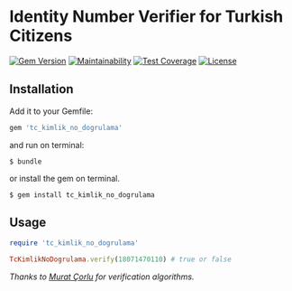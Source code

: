 # Identity Number Verifier for Turkish Citizens
[![Gem Version](https://badge.fury.io/rb/tc_kimlik_no_dogrulama.svg)](https://rubygems.org/gems/tc_kimlik_no_dogrulama)
[![Maintainability](https://api.codeclimate.com/v1/badges/046c9404ab8ed2b56c7e/maintainability)](https://codeclimate.com/github/tgezginis/tc_kimlik_no_dogrulama/maintainability)
[![Test Coverage](https://api.codeclimate.com/v1/badges/046c9404ab8ed2b56c7e/test_coverage)](https://codeclimate.com/github/tgezginis/tc_kimlik_no_dogrulama/test_coverage)
[![License](https://img.shields.io/github/license/tgezginis/tc_kimlik_no_dogrulama.svg)](https://opensource.org/licenses/MIT)

## Installation

Add it to your Gemfile:

```ruby
gem 'tc_kimlik_no_dogrulama'
```

and run on terminal:

    $ bundle

or install the gem on terminal.

    $ gem install tc_kimlik_no_dogrulama

## Usage

```ruby
require 'tc_kimlik_no_dogrulama'

TcKimlikNoDogrulama.verify(18071470110) # true or false
```

 *Thanks to [Murat Çorlu](http://muratcorlu.com/post/python-ile-tc-kimlik-numarasi-dogrulama/) for verification algorithms.*
